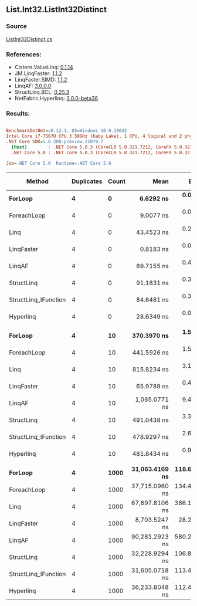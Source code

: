 ﻿## List.Int32.ListInt32Distinct

### Source
[ListInt32Distinct.cs](../LinqBenchmarks/List/Int32/ListInt32Distinct.cs)

### References:
- Cistern.ValueLinq: [0.1.14](https://www.nuget.org/packages/Cistern.ValueLinq/0.1.14)
- JM.LinqFaster: [1.1.2](https://www.nuget.org/packages/JM.LinqFaster/1.1.2)
- LinqFaster.SIMD: [1.1.2](https://www.nuget.org/packages/LinqFaster.SIMD/1.0.3)
- LinqAF: [3.0.0.0](https://www.nuget.org/packages/LinqAF/3.0.0.0)
- StructLinq.BCL: [0.25.3](https://www.nuget.org/packages/StructLinq.BCL/0.25.3)
- NetFabric.Hyperlinq: [3.0.0-beta38](https://www.nuget.org/packages/NetFabric.Hyperlinq/3.0.0-beta38)

### Results:
``` ini

BenchmarkDotNet=v0.12.1, OS=Windows 10.0.19042
Intel Core i7-7567U CPU 3.50GHz (Kaby Lake), 1 CPU, 4 logical and 2 physical cores
.NET Core SDK=5.0.200-preview.21079.7
  [Host]        : .NET Core 5.0.3 (CoreCLR 5.0.321.7212, CoreFX 5.0.321.7212), X64 RyuJIT
  .NET Core 5.0 : .NET Core 5.0.3 (CoreCLR 5.0.321.7212, CoreFX 5.0.321.7212), X64 RyuJIT

Job=.NET Core 5.0  Runtime=.NET Core 5.0  

```
|               Method | Duplicates | Count |           Mean |       Error |      StdDev | Ratio | RatioSD |   Gen 0 | Gen 1 | Gen 2 | Allocated |
|--------------------- |----------- |------ |---------------:|------------:|------------:|------:|--------:|--------:|------:|------:|----------:|
|              **ForLoop** |          **4** |     **0** |      **6.6292 ns** |   **0.0701 ns** |   **0.0621 ns** |  **1.00** |    **0.00** |  **0.0344** |     **-** |     **-** |      **72 B** |
|          ForeachLoop |          4 |     0 |      9.0077 ns |   0.0390 ns |   0.0325 ns |  1.36 |    0.01 |  0.0344 |     - |     - |      72 B |
|                 Linq |          4 |     0 |     43.4523 ns |   0.2157 ns |   0.2018 ns |  6.56 |    0.07 |  0.0497 |     - |     - |     104 B |
|           LinqFaster |          4 |     0 |      0.8183 ns |   0.0095 ns |   0.0084 ns |  0.12 |    0.00 |       - |     - |     - |         - |
|               LinqAF |          4 |     0 |     89.7155 ns |   0.4131 ns |   0.3864 ns | 13.54 |    0.15 |  0.0994 |     - |     - |     208 B |
|           StructLinq |          4 |     0 |     91.1831 ns |   0.3668 ns |   0.3431 ns | 13.75 |    0.11 |  0.0153 |     - |     - |      32 B |
| StructLinq_IFunction |          4 |     0 |     84.6481 ns |   0.3887 ns |   0.3445 ns | 12.77 |    0.10 |       - |     - |     - |         - |
|            Hyperlinq |          4 |     0 |     28.6349 ns |   0.0508 ns |   0.0451 ns |  4.32 |    0.04 |       - |     - |     - |         - |
|                      |            |       |                |             |             |       |         |         |       |       |           |
|              **ForLoop** |          **4** |    **10** |    **370.3970 ns** |   **1.5931 ns** |   **1.4123 ns** |  **1.00** |    **0.00** |  **0.3209** |     **-** |     **-** |     **672 B** |
|          ForeachLoop |          4 |    10 |    441.5926 ns |   1.5835 ns |   1.4038 ns |  1.19 |    0.01 |  0.3209 |     - |     - |     672 B |
|                 Linq |          4 |    10 |    815.8234 ns |   3.1862 ns |   2.8244 ns |  2.20 |    0.01 |  0.2937 |     - |     - |     616 B |
|           LinqFaster |          4 |    10 |     65.9789 ns |   0.4185 ns |   0.3495 ns |  0.18 |    0.00 |       - |     - |     - |         - |
|               LinqAF |          4 |    10 |  1,065.0771 ns |   9.4211 ns |   7.8671 ns |  2.87 |    0.02 |  0.6180 |     - |     - |    1296 B |
|           StructLinq |          4 |    10 |    491.0438 ns |   3.3492 ns |   2.7967 ns |  1.33 |    0.01 |  0.0153 |     - |     - |      32 B |
| StructLinq_IFunction |          4 |    10 |    478.9297 ns |   2.6236 ns |   2.3258 ns |  1.29 |    0.01 |       - |     - |     - |         - |
|            Hyperlinq |          4 |    10 |    481.8434 ns |   0.9839 ns |   0.8722 ns |  1.30 |    0.01 |       - |     - |     - |         - |
|                      |            |       |                |             |             |       |         |         |       |       |           |
|              **ForLoop** |          **4** |  **1000** | **31,063.4169 ns** | **118.6485 ns** |  **99.0769 ns** |  **1.00** |    **0.00** | **27.7710** |     **-** |     **-** |   **58672 B** |
|          ForeachLoop |          4 |  1000 | 37,715.0960 ns | 134.4233 ns | 125.7396 ns |  1.21 |    0.00 | 27.7710 |     - |     - |   58672 B |
|                 Linq |          4 |  1000 | 67,697.8106 ns | 386.1357 ns | 342.2992 ns |  2.18 |    0.02 | 15.7471 |     - |     - |   33112 B |
|           LinqFaster |          4 |  1000 |  8,703.5247 ns |  28.2141 ns |  25.0111 ns |  0.28 |    0.00 |       - |     - |     - |         - |
|               LinqAF |          4 |  1000 | 90,281.2923 ns | 580.2528 ns | 542.7688 ns |  2.91 |    0.02 | 53.9551 |     - |     - |  113184 B |
|           StructLinq |          4 |  1000 | 32,228.9294 ns | 106.8667 ns |  99.9632 ns |  1.04 |    0.00 |       - |     - |     - |      32 B |
| StructLinq_IFunction |          4 |  1000 | 31,605.0718 ns | 113.4411 ns | 106.1129 ns |  1.02 |    0.01 |       - |     - |     - |         - |
|            Hyperlinq |          4 |  1000 | 36,233.8048 ns | 112.4609 ns |  99.6937 ns |  1.17 |    0.01 |       - |     - |     - |         - |
